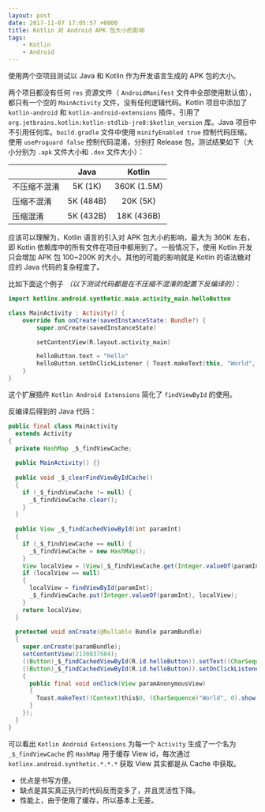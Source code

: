```yaml
---
layout: post
date: 2017-11-07 17:05:57 +0800
title: Kotlin 对 Android APK 包大小的影响
tags:
    - Kotlin
    - Android
---
```


使用两个空项目测试以 Java 和 Kotlin 作为开发语言生成的 APK 包的大小。

两个项目都没有任何 `res` 资源文件（ `AndroidManifest` 文件中全部使用默认值），都只有一个空的 `MainActivity` 文件，没有任何逻辑代码。Kotlin 项目中添加了 `kotlin-android` 和 `kotlin-android-extensions` 插件，引用了 `org.jetbrains.kotlin:kotlin-stdlib-jre8:$kotlin_version` 库。Java 项目中不引用任何库。`build.gradle` 文件中使用 `minifyEnabled true` 控制代码压缩，使用 `useProguard false` 控制代码混淆，分别打 Release 包，测试结果如下（大小分别为 `.apk` 文件大小和 `.dex` 文件大小）：

|            | Java      | Kotlin      |
| :--------- |:---------:| :----------:|
| 不压缩不混淆 | 5K (1K)   | 360K (1.5M) |
| 压缩不混淆   | 5K (484B) | 20K (5K)    |
| 压缩混淆     | 5K (432B) | 18K (436B)  |

应该可以理解为，Kotlin 语言的引入对 APK 包大小的影响，最大为 360K 左右，即 Kotlin 依赖库中的所有文件在项目中都用到了。一般情况下，使用 Kotlin 开发只会增加 APK 包 100~200K 的大小。其他的可能的影响就是 Kotlin 的语法糖对应的 Java 代码的复杂程度了。

比如下面这个例子 *（以下测试代码都是在不压缩不混淆的配置下反编译的）*：

``` kotlin
import kotlinx.android.synthetic.main.activity_main.helloButton

class MainActivity : Activity() {
    override fun onCreate(savedInstanceState: Bundle?) {
        super.onCreate(savedInstanceState)

        setContentView(R.layout.activity_main)

        helloButton.text = "Hello"
        helloButton.setOnClickListener { Toast.makeText(this, "World", Toast.LENGTH_SHORT).show() }
    }
}
```

这个扩展插件 `Kotlin Android Extensions` 简化了 `findViewById` 的使用。

反编译后得到的 Java 代码：

``` java
public final class MainActivity
  extends Activity
{
  private HashMap _$_findViewCache;
  
  public MainActivity() {}
  
  public void _$_clearFindViewByIdCache()
  {
    if (_$_findViewCache != null) {
      _$_findViewCache.clear();
    }
  }
  
  public View _$_findCachedViewById(int paramInt)
  {
    if (_$_findViewCache == null) {
      _$_findViewCache = new HashMap();
    }
    View localView = (View)_$_findViewCache.get(Integer.valueOf(paramInt));
    if (localView == null)
    {
      localView = findViewById(paramInt);
      _$_findViewCache.put(Integer.valueOf(paramInt), localView);
    }
    return localView;
  }
  
  protected void onCreate(@Nullable Bundle paramBundle)
  {
    super.onCreate(paramBundle);
    setContentView(2130837504);
    ((Button)_$_findCachedViewById(R.id.helloButton)).setText((CharSequence)"Hello");
    ((Button)_$_findCachedViewById(R.id.helloButton)).setOnClickListener((View.OnClickListener)new View.OnClickListener()
    {
      public final void onClick(View paramAnonymousView)
      {
        Toast.makeText((Context)this$0, (CharSequence)"World", 0).show();
      }
    });
  }
}
```

可以看出 `Kotlin Android Extensions` 为每一个 `Activity` 生成了一个名为 `_$_findViewCache` 的 `HashMap` 用于缓存 View id，每次通过 `kotlinx.android.synthetic.*.*.*` 获取 View 其实都是从 Cache 中获取。

* 优点是书写方便。
* 缺点是其实真正执行的代码反而变多了，并且灵活性下降。
* 性能上，由于使用了缓存，所以基本上无差。

